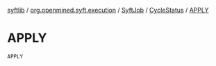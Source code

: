 [syftlib](../../../index.md) / [org.openmined.syft.execution](../../index.md) / [SyftJob](../index.md) / [CycleStatus](index.md) / [APPLY](./-a-p-p-l-y.md)

# APPLY

`APPLY`